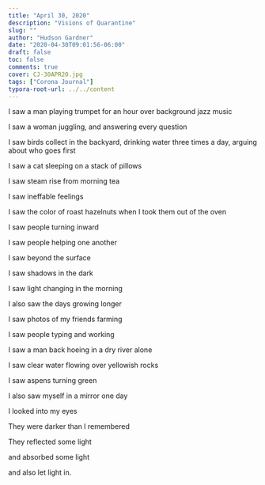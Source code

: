 ```yaml
---
title: "April 30, 2020"
description: "Visions of Quarantine"
slug: ""
author: "Hudson Gardner"
date: "2020-04-30T09:01:56-06:00"
draft: false
toc: false
comments: true
cover: CJ-30APR20.jpg
tags: ["Corona Journal"]
typora-root-url: ../../content
---
```


I saw a man playing trumpet for an hour over background jazz music

I saw a woman juggling, and answering every question

I saw birds collect in the backyard, drinking water three times a day, arguing about who goes first

I saw a cat sleeping on a stack of pillows

I saw steam rise from morning tea

I saw ineffable feelings

I saw the color of roast hazelnuts when I took them out of the oven

I saw people turning inward

I saw people helping one another

I saw beyond the surface

I saw shadows in the dark

I saw light changing in the morning

I also saw the days growing longer

I saw photos of my friends farming

I saw people typing and working

I saw a man back hoeing in a dry river alone

I saw clear water flowing over yellowish rocks

I saw aspens turning green

I also saw myself in a mirror one day

I looked into my eyes

They were darker than I remembered

They reflected some light

and absorbed some light

and also let light in.